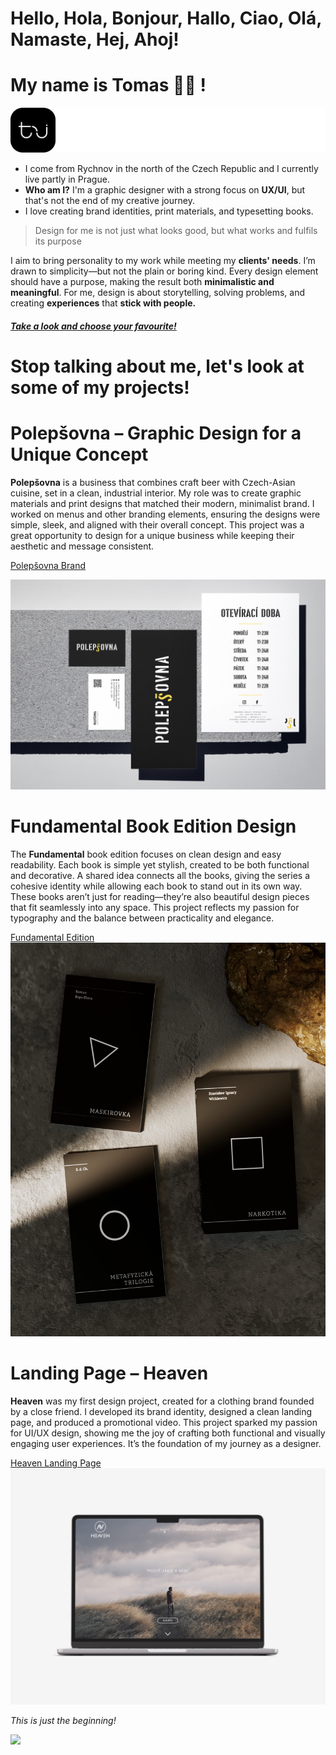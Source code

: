 # **Hello**, Hola, Bonjour, Hallo, Ciao, Olá, Namaste, Hej, Ahoj!
# **My name is Tomas** 🙋🏽 !
 


![](/02_first_impressions/Images/Logo_tj_width.jpg)
- I come from Rychnov in the north of the Czech Republic and I currently live partly in Prague. 
- **Who am I?** I'm a graphic designer with a strong focus on **UX/UI**, but that's not the end of my creative journey.
- I love creating brand identities, print materials, and typesetting books. 

 
 >Design for me is not just what looks good, but what works and fulfils its purpose





I aim to bring personality to my work while meeting my **clients' needs**. I’m drawn to simplicity—but not the plain or boring kind. Every design element should have a purpose, making the result both **minimalistic and meaningful**. For me, design is about storytelling, solving problems, and creating **experiences** that **stick with people.**
##### **[Take a look and choose your favourite!](https://tomasjindrak.myportfolio.com/work)**

# **Stop talking about me, let's look at some of my projects!**

# **Polepšovna – Graphic Design for a Unique Concept**  

**Polepšovna** is a business that combines craft beer with Czech-Asian cuisine, set in a clean, industrial interior. My role was to create graphic materials and print designs that matched their modern, minimalist brand. I worked on menus and other branding elements, ensuring the designs were simple, sleek, and aligned with their overall concept. This project was a great opportunity to design for a unique business while keeping their aesthetic and message consistent.  

[Polepšovna Brand](https://tomasjindrak.myportfolio.com/polepsovna-brand)

![Polepšovna_mockup](/02_first_impressions/Images/Polepsovna_img.jpg)

# **Fundamental Book Edition Design**  
The **Fundamental** book edition focuses on clean design and easy readability. Each book is simple yet stylish, created to be both functional and decorative. A shared idea connects all the books, giving the series a cohesive identity while allowing each book to stand out in its own way. These books aren’t just for reading—they’re also beautiful design pieces that fit seamlessly into any space. This project reflects my passion for typography and the balance between practicality and elegance.  

[Fundamental Edition](https://tomasjindrak.myportfolio.com/navrh-edice-fundamental)
![Fundamental edition](/02_first_impressions/Images/Fundamental.JPG)

# **Landing Page – Heaven**  

**Heaven** was my first design project, created for a clothing brand founded by a close friend. I developed its brand identity, designed a clean landing page, and produced a promotional video. This project sparked my passion for UI/UX design, showing me the joy of crafting both functional and visually engaging user experiences. It’s the foundation of my journey as a designer.  

[Heaven Landing Page](https://tomasjindrak.myportfolio.com/landing-page-heaven)
![Heaven landing page mockup](/02_first_impressions/Images/HEAVEN_MOCKUP.jpg)


_This is just the beginning!_

![](/02_first_impressions/Images/Logo_tj_middle.jpg)
